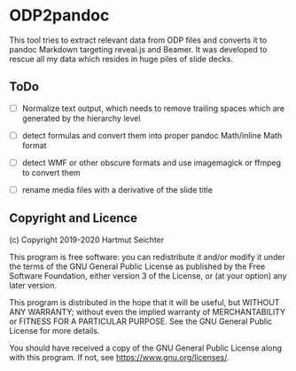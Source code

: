 # ODP2pandoc

This tool tries to extract relevant data from ODP files and converts it to pandoc Markdown targeting reveal.js and Beamer. It was developed to rescue all my data which resides in huge piles of slide decks. 

## ToDo

- [ ] Normalize text output, which needs to remove trailing spaces which are generated by the hierarchy level
- [ ] detect formulas and convert them into proper pandoc Math/inline Math format
- [ ] detect WMF or other obscure formats and use imagemagick or ffmpeg to convert them
- [ ] rename media files with a derivative of the slide title


## Copyright and Licence

(c) Copyright 2019-2020 Hartmut Seichter

This program is free software: you can redistribute it and/or modify
it under the terms of the GNU General Public License as published by
the Free Software Foundation, either version 3 of the License, or
(at your option) any later version.

This program is distributed in the hope that it will be useful,
but WITHOUT ANY WARRANTY; without even the implied warranty of
MERCHANTABILITY or FITNESS FOR A PARTICULAR PURPOSE.  See the
GNU General Public License for more details.

You should have received a copy of the GNU General Public License
along with this program.  If not, see <https://www.gnu.org/licenses/>.

